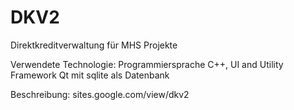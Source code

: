 # DKV2
Direktkreditverwaltung für MHS Projekte

Verwendete Technologie: 
Programmiersprache C++, 
UI and Utility Framework Qt mit sqlite als Datenbank

Beschreibung: sites.google.com/view/dkv2

